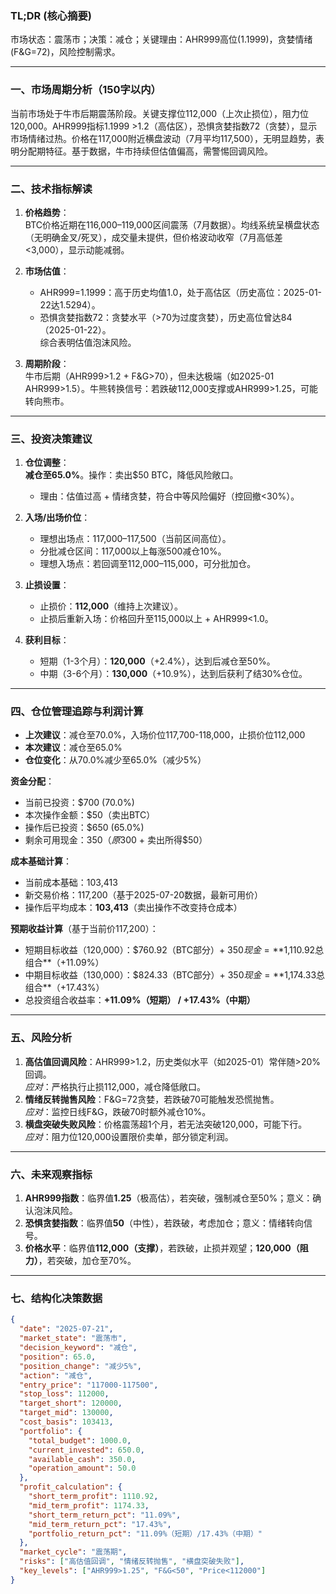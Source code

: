 ### TL;DR (核心摘要)
市场状态：震荡市；决策：减仓；关键理由：AHR999高位(1.1999)，贪婪情绪(F&G=72)，风险控制需求。

---

### 一、市场周期分析（150字以内）
当前市场处于牛市后期震荡阶段。关键支撑位112,000（上次止损位），阻力位120,000。AHR999指标1.1999 >1.2（高估区），恐惧贪婪指数72（贪婪），显示市场情绪过热。价格在117,000附近横盘波动（7月平均117,500），无明显趋势，表明分配期特征。基于数据，牛市持续但估值偏高，需警惕回调风险。

---

### 二、技术指标解读
1. **价格趋势**：  
   BTC价格近期在116,000–119,000区间震荡（7月数据）。均线系统呈横盘状态（无明确金叉/死叉），成交量未提供，但价格波动收窄（7月高低差<3,000），显示动能减弱。

2. **市场估值**：  
   - AHR999=1.1999：高于历史均值1.0，处于高估区（历史高位：2025-01-22达1.5294）。  
   - 恐惧贪婪指数72：贪婪水平（>70为过度贪婪），历史高位曾达84（2025-01-22）。  
   综合表明估值泡沫风险。

3. **周期阶段**：  
   牛市后期（AHR999>1.2 + F&G>70），但未达极端（如2025-01 AHR999>1.5）。牛熊转换信号：若跌破112,000支撑或AHR999>1.25，可能转向熊市。

---

### 三、投资决策建议
1. **仓位调整**：  
   **减仓至65.0%**。操作：卖出$50 BTC，降低风险敞口。  
   - 理由：估值过高 + 情绪贪婪，符合中等风险偏好（控回撤<30%）。

2. **入场/出场价位**：  
   - 理想出场点：117,000–117,500（当前区间高位）。  
   - 分批减仓区间：117,000以上每涨500减仓10%。  
   - 理想入场点：若回调至112,000–115,000，可分批加仓。

3. **止损设置**：  
   - 止损价：**112,000**（维持上次建议）。  
   - 止损后重新入场：价格回升至115,000以上 + AHR999<1.0。

4. **获利目标**：  
   - 短期（1-3个月）：**120,000**（+2.4%），达到后减仓至50%。  
   - 中期（3-6个月）：**130,000**（+10.9%），达到后获利了结30%仓位。

---

### 四、仓位管理追踪与利润计算
- **上次建议**：减仓至70.0%，入场价位117,700-118,000，止损价位112,000  
- **本次建议**：减仓至65.0%  
- **仓位变化**：从70.0%减少至65.0%（减少5%）  

**资金分配**：  
- 当前已投资：$700 (70.0%)  
- 本次操作金额：$50（卖出BTC）  
- 操作后已投资：$650 (65.0%)  
- 剩余可用现金：$350（原$300 + 卖出所得$50）  

**成本基础计算**：  
- 当前成本基础：103,413  
- 新交易价格：117,200（基于2025-07-20数据，最新可用价）  
- 操作后平均成本：**103,413**（卖出操作不改变持仓成本）  

**预期收益计算**（基于当前价117,200）：  
- 短期目标收益（120,000）：$760.92（BTC部分）+ $350现金 = **$1,110.92总组合**（+11.09%）  
- 中期目标收益（130,000）：$824.33（BTC部分）+ $350现金 = **$1,174.33总组合**（+17.43%）  
- 总投资组合收益率：**+11.09%（短期） / +17.43%（中期）**  

---

### 五、风险分析
1. **高估值回调风险**：AHR999>1.2，历史类似水平（如2025-01）常伴随>20%回调。  
   *应对*：严格执行止损112,000，减仓降低敞口。  
2. **情绪反转抛售风险**：F&G=72贪婪，若跌破70可能触发恐慌抛售。  
   *应对*：监控日线F&G，跌破70时额外减仓10%。  
3. **横盘突破失败风险**：价格震荡超1个月，若无法突破120,000，可能下行。  
   *应对*：阻力位120,000设置限价卖单，部分锁定利润。

---

### 六、未来观察指标
1. **AHR999指数**：临界值**1.25**（极高估），若突破，强制减仓至50%；意义：确认泡沫风险。  
2. **恐惧贪婪指数**：临界值**50**（中性），若跌破，考虑加仓；意义：情绪转向信号。  
3. **价格水平**：临界值**112,000（支撑）**，若跌破，止损并观望；**120,000（阻力）**，若突破，加仓至70%。

---

### 七、结构化决策数据
```json
{
  "date": "2025-07-21",
  "market_state": "震荡市",
  "decision_keyword": "减仓",
  "position": 65.0,
  "position_change": "减少5%",
  "action": "减仓",
  "entry_price": "117000-117500",
  "stop_loss": 112000,
  "target_short": 120000,
  "target_mid": 130000,
  "cost_basis": 103413,
  "portfolio": {
    "total_budget": 1000.0,
    "current_invested": 650.0,
    "available_cash": 350.0,
    "operation_amount": 50.0
  },
  "profit_calculation": {
    "short_term_profit": 1110.92,
    "mid_term_profit": 1174.33,
    "short_term_return_pct": "11.09%",
    "mid_term_return_pct": "17.43%",
    "portfolio_return_pct": "11.09%（短期）/17.43%（中期）"
  },
  "market_cycle": "震荡期",
  "risks": ["高估值回调", "情绪反转抛售", "横盘突破失败"],
  "key_levels": ["AHR999>1.25", "F&G<50", "Price<112000"]
}
```